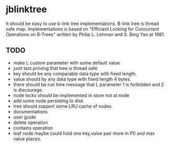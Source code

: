 # jblinktree

It should be easy to use b-link tree implementations.
B-link tree is thread safe map. 
Implementations is based on "Efficient Locking for Concurrent Operations on B-Trees" 
written by Philip L. Lehman and S. Bing Yao at 1981.

## TODO
* make L custom parameter with some default value
* junit test proving that tree is thread safe
* key should be any comparable data type with fixed length.
* value should by any data type with fixed length 4 bytes. 
* there should be run time message that L parameter 1 is forbidden and 2 is discourage.
* node locks should be implemented in store not at node
* add some node persisting to disk
* tree should support some LRU cache of nodes
* documentations
* user guide
* delete operation
* contains operation
* leaf node maybe could hold one key,value pair more in P0 and max value places.
